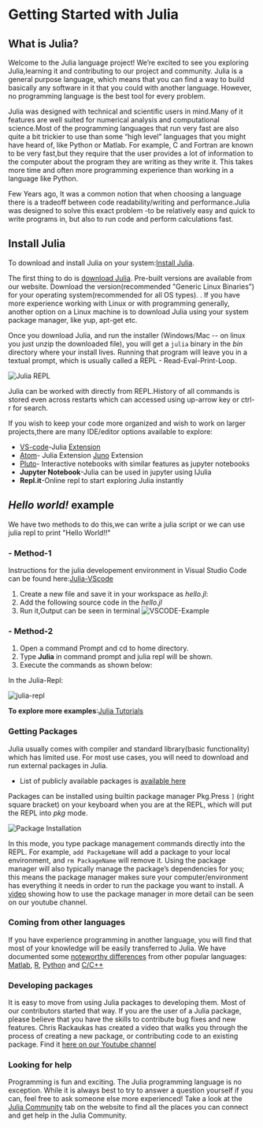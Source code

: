
# Getting Started with Julia


## What is Julia?

Welcome to the Julia language project! We’re excited to see you exploring Julia,learning it and contributing to our project and community. Julia is a general purpose language, which means that you can find a way to build basically any software in it that you could with another language. However, no programming language is the best tool for every problem.

Julia was designed with technical and scientific users in mind.Many of it features are well suited for numerical analysis and computational science.Most of the programming languages that run very fast are also quite a bit trickier to use than some “high level” languages that you might have heard of, like Python or Matlab. For example, C and Fortran are known to be very fast,but they require that the user provides a lot of information to the computer about the program they are writing as they write it. This takes more time and often more programming experience than working in a language like Python.

Few Years ago, It was a common notion that when choosing a language there is a tradeoff between code readability/writing and performance.Julia was designed to solve this exact problem -to be relatively easy and quick to write programs in, but also to run code and perform calculations fast.

## Install Julia

To download and install Julia on your system:[Install Julia](/downloads/platform).

The first thing to do is [download Julia](/downloads/). Pre-built versions are available from our website. Download the version(recommended "Generic Linux Binaries”) for your operating system(recommended for all OS types). . If you have more experience working with Linux or with programming generally, another option on a Linux machine is to download Julia using your system package manager, like yup, apt-get etc.

Once you download Julia, and run the installer (Windows/Mac -- on linux you just unzip the downloaded file), you will get a `julia` binary in the _bin_ directory where your install lives. Running that program will leave you in a textual prompt, which is usually called a REPL - Read-Eval-Print-Loop.

![Julia REPL](/assets/images/julia-repl.png)

Julia can be worked with directly from REPL.History of all commands is stored even across restarts which can accessed using up-arrow key or ctrl-r for search.

If you wish to keep your code more organized and wish to work on larger projects,there are many IDE/editor options available to explore:
- [VS-code](https://code.visualstudio.com/)-Julia [Extension](https://www.julia-vscode.org/docs/dev/gettingstarted/#Installation-and-Configuration-1)
- [Atom](https://atom.io/)- Julia Extension [Juno](http://docs.junolab.org/latest/man/installation/) Extension 
- [Pluto](https://github.com/fonsp/Pluto.jl)- Interactive notebooks with similar features as jupyter notebooks
- **Jupyter Notebook**-Julia can be used in jupyter using IJulia
- **Repl.it**-Online repl to start exploring Julia instantly

## *Hello world!* example
We have two methods to do this,we can write a julia script or we can use julia repl to print "Hello World!!" 

### - Method-1
Instructions for the julia developement environment in Visual Studio Code can be found here:[Julia-VScode](https://www.julia-vscode.org/docs/dev/gettingstarted/#Installation-and-Configuration-1)
1. Create a new file and save it in your workspace as *hello.jl*:
2. Add the following source code in the *hello.jl*
3. Run it,Output can be seen in terminal
![VSCODE-Example](/assets/images/vscode-helloworld.png)

### - Method-2
1. Open a command Prompt and cd to home directory.
2. Type **Julia** in command prompt and julia repl will be shown.
3. Execute the commands as shown below:

In the Julia-Repl:

![julia-repl](/assets/images/juliarepl-helloworld.png)

**To explore more examples**:[Julia Tutorials](/learning/code-examples)

### Getting Packages
Julia usually comes with compiler and standard library(basic functionality) which has limited use.
For most use cases, you will need to download and run external packages in Julia. 
- List of publicly available packages is [available here](https://pkg.julialang.org)

Packages can be installed using builtin package manager Pkg.Press `]` (right square bracket) on your keyboard when you are at the REPL, which will put the REPL into _pkg_ mode.

![Package Installation](/assets/images/packages.png)

In this mode, you type package management commands directly into the REPL. For example, `add PackageName` will add a package to your local environment, and `rm PackageName` will remove it. Using the package manager will also typically manage the package’s dependencies for you; this means the package manager makes sure your computer/environment has everything it needs in order to run the package you want to install. A [video](https://www.youtube.com/watch?v=76KL8aSz0Sg) showing how to use the package manager in more detail can be seen on our youtube channel.

### Coming from other languages
If you have experience programming in another language, you will find that most of your knowledge will be easily transferred to Julia. We have documented some [noteworthy differences](https://docs.julialang.org/en/v1/manual/noteworthy-differences/) from other popular languages: [Matlab](https://docs.julialang.org/en/v1/manual/noteworthy-differences/#Noteworthy-differences-from-MATLAB-1), [R](https://docs.julialang.org/en/v1/manual/noteworthy-differences/#Noteworthy-differences-from-R-1), [Python](https://docs.julialang.org/en/v1/manual/noteworthy-differences/#Noteworthy-differences-from-Python-1) and [C/C++](https://docs.julialang.org/en/v1/manual/noteworthy-differences/#Noteworthy-differences-from-C/C-1)


### Developing packages
It is easy to move from using Julia packages to developing them. Most of our contributors started that way. If you are the user of a Julia package, please believe that you have the skills to contribute bug fixes and new features. Chris Rackaukas has created a video that walks you through the process of creating a new package, or contributing code to an existing package. Find it [here on our Youtube channel](https://www.youtube.com/watch?v=QVmU29rCjaA)


### Looking for help

Programming is fun and exciting. The Julia programming language is no exception. While it is always best to try to answer a question yourself if you can, feel free to ask someone else more experienced! Take a look at the [Julia Community](/community/) tab on the website to find all the places you can connect and get help in the Julia Community.
